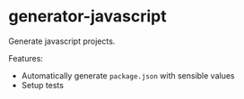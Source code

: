 # generator-javascript

Generate javascript projects.

Features:
 * Automatically generate `package.json` with sensible values
 * Setup tests
